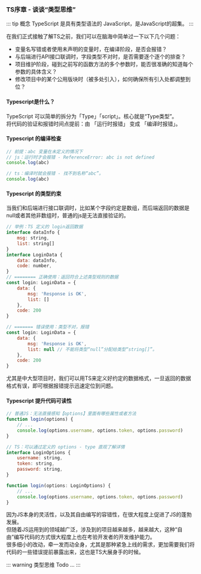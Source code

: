 ### TS序章 - 谈谈“类型思维”
::: tip 概念
TypeScript 是具有类型语法的 JavaScript，是JavaScript的超集。
:::

在我们正式接触了解TS之前，我们可以在脑海中简单过一下以下几个问题：
+ 变量名写错或者使用未声明的变量时，在编译阶段，是否会报错？
+ 与后端进行API接口联调时，字段类型不对时，是否需要逐个逐个的排查？
+ 项目维护阶段，碰到之前写的函数方法的多个参数时，能否很准确的知道每个参数的具体含义？
+ 修改项目中的某个公用版块时（被多处引入），如何确保所有引入处都调整到位？

#### Typescript是什么？
TypeScript 可以简单的拆分为「Type」「script」。核心就是“Type类型”。<br/>
将代码的验证和报错时间点提前：由 「运行时报错」 变成 「编译时报错」。

#### Typescript 的编译检查
```js
// 前提：abc 变量在未定义的情况下
// js：运行时才会报错 - ReferenceError: abc is not defined
console.log(abc)

// ts：编译时就会报错 - 找不到名称“abc”。
console.log(abc)
```

#### Typescript 的类型约束
当我们和后端进行接口联调时，比如某个字段约定是数组，而后端返回的数据是null或者其他非数组时，普通的js是无法直接验证的。
```js
// 举例：TS 定义的 login返回数据
interface dataInfo {
    msg: string,
    list: string[]
}
interface LoginData {
    data: dataInfo,
    code: number,
}
// ======== 正确使用：返回符合上述类型规则的数据
const login: LoginData = {
    data: {
        msg: 'Response is OK',
        list: []
    },
    code: 200
}

// ======= 错误使用：类型不对，报错
const login: LoginData = {
    data: {
        msg: 'Response is OK',
        list: null // 不能将类型“null”分配给类型“string[]”。
    },
    code: 200
}

```
尤其是中大型项目时，我们可以用TS来定义好约定的数据格式，一旦返回的数据格式有误，即可根据报错提示迅速定位到问题。

#### Typescript 提升代码可读性
```js
// 普通JS：无法直接感知【options】里面有哪些属性或者方法
function login(options) {
    // ...
    console.log(options.username, options.token, options.password)
}

// TS：可以通过定义的 options - type 直观了解详情
interface LoginOptions {
    username: string,
    token: string,
    password: string,
}

function login(options: LoginOptions) {
    // ...
    console.log(options.username, options.token, options.password)
}
```
因为JS本身的灵活性，以及其自由编写的容错性，在很大程度上促进了JS的蓬勃发展。<br/>
但随着JS运用到的领域越广泛，涉及到的项目越来越多，越来越大，这种“自由”编写代码的方式很大程度上也在考验开发者的开发维护能力。<br/>
很多细小的改动，牵一发而动全身，尤其是那种紧急上线的需求，更加需要我们将代码的一些错误提前暴露出来，这也是TS大展身手的时候。<br/>

::: warning 类型思维
Todo ...
:::
